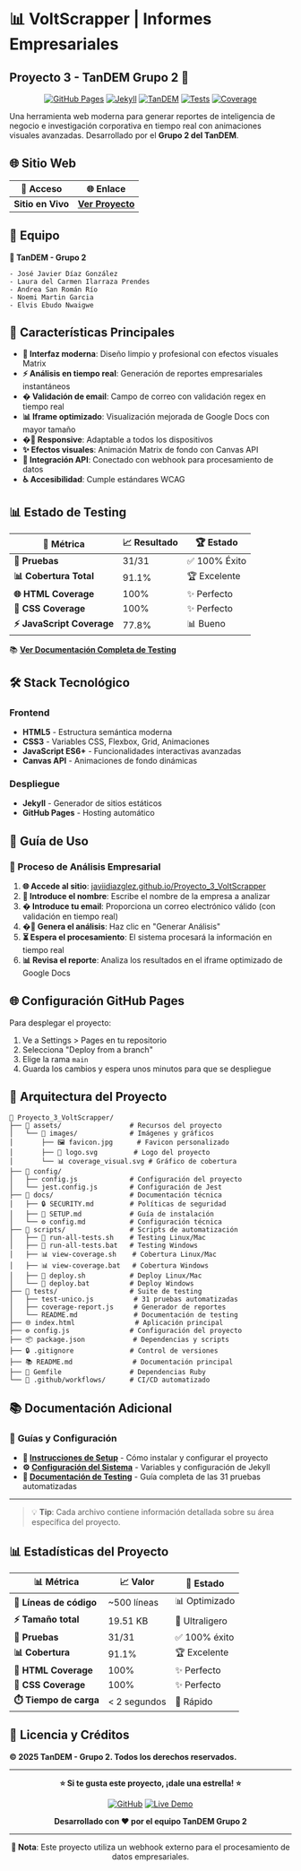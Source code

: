 # 📊 VoltScrapper | Informes Empresariales
## **Proyecto 3 - TanDEM Grupo 2** 🎯

<div align="center">

[![GitHub Pages](https://img.shields.io/badge/GitHub%20Pages-Live-brightgreen)](https://javiidiazglez.github.io/Proyecto_3_VoltScrapper/) [![Jekyll](https://img.shields.io/badge/Jekyll-Ready-red)](https://jekyllrb.com/) [![TanDEM](https://img.shields.io/badge/TanDEM-Grupo%202-blue)](#) [![Tests](https://img.shields.io/badge/Tests-31%2F31-brightgreen)](./tests/test-unico.js) [![Coverage](https://img.shields.io/badge/Coverage-91.1%25-brightgreen)](./coverage/index.html)

</div>

Una herramienta web moderna para generar reportes de inteligencia de negocio e investigación corporativa en tiempo real con animaciones visuales avanzadas. Desarrollado por el **Grupo 2 del TanDEM**.

## 🌐 Sitio Web

| 🚀 **Acceso** | 🌐 **Enlace** |
|---------------|---------------|
| **Sitio en Vivo** | **[Ver Proyecto](https://javiidiazglez.github.io/Proyecto_3_VoltScrapper/)** |


## 👥 Equipo

**🎯 TanDEM - Grupo 2**
```
- José Javier Díaz González
- Laura del Carmen Ilarraza Prendes  
- Andrea San Román Río
- Noemi Martin Garcia
- Elvis Ebudo Nwaigwe
```

## 🚀 Características Principales

- **🎨 Interfaz moderna**: Diseño limpio y profesional con efectos visuales Matrix
- **⚡ Análisis en tiempo real**: Generación de reportes empresariales instantáneos
- **� Validación de email**: Campo de correo con validación regex en tiempo real
- **📊 Iframe optimizado**: Visualización mejorada de Google Docs con mayor tamaño
- **�📱 Responsive**: Adaptable a todos los dispositivos
- **✨ Efectos visuales**: Animación Matrix de fondo con Canvas API
- **🔗 Integración API**: Conectado con webhook para procesamiento de datos
- **♿ Accesibilidad**: Cumple estándares WCAG

## 📊 Estado de Testing

| 🎯 **Métrica** | 📈 **Resultado** | 🏆 **Estado** |
|----------------|------------------|---------------|
| **🧪 Pruebas** | 31/31 | ✅ 100% Éxito |
| **📊 Cobertura Total** | 91.1% | 🏆 Excelente |
| **🌐 HTML Coverage** | 100% | ✨ Perfecto |
| **🎨 CSS Coverage** | 100% | ✨ Perfecto |
| **⚡ JavaScript Coverage** | 77.8% | 📊 Bueno |

📚 **[Ver Documentación Completa de Testing](./tests/README.md)**

## 🛠️ Stack Tecnológico

### Frontend
- **HTML5** - Estructura semántica moderna
- **CSS3** - Variables CSS, Flexbox, Grid, Animaciones
- **JavaScript ES6+** - Funcionalidades interactivas avanzadas
- **Canvas API** - Animaciones de fondo dinámicas

### Despliegue
- **Jekyll** - Generador de sitios estáticos
- **GitHub Pages** - Hosting automático

## 📱 Guía de Uso

### 🎯 Proceso de Análisis Empresarial

1. **🌐 Accede al sitio**: [javiidiazglez.github.io/Proyecto_3_VoltScrapper](https://javiidiazglez.github.io/Proyecto_3_VoltScrapper/)
2. **📝 Introduce el nombre**: Escribe el nombre de la empresa a analizar
3. **� Introduce tu email**: Proporciona un correo electrónico válido (con validación en tiempo real)
4. **�🚀 Genera el análisis**: Haz clic en "Generar Análisis" 
5. **⏳ Espera el procesamiento**: El sistema procesará la información en tiempo real
6. **📊 Revisa el reporte**: Analiza los resultados en el iframe optimizado de Google Docs

## 🌐 Configuración GitHub Pages

Para desplegar el proyecto:
1. Ve a Settings > Pages en tu repositorio
2. Selecciona "Deploy from a branch"
3. Elige la rama `main`
4. Guarda los cambios y espera unos minutos para que se despliegue

## 📄 Arquitectura del Proyecto

```
📁 Proyecto_3_VoltScrapper/
├── 📁 assets/                 # Recursos del proyecto
│   └── 📁 images/             # Imágenes y gráficos
│       ├── 🖼️ favicon.jpg      # Favicon personalizado
│       ├── 🎨 logo.svg         # Logo del proyecto
│       └── 📊 coverage_visual.svg # Gráfico de cobertura
├── 📁 config/
│   ├── config.js             # Configuración del proyecto
│   └── jest.config.js        # Configuración de Jest
├── 📁 docs/                   # Documentación técnica
│   ├── 🔒 SECURITY.md         # Políticas de seguridad
│   ├── 📖 SETUP.md            # Guía de instalación
│   └── ⚙️ config.md           # Configuración técnica
├── 📁 scripts/                # Scripts de automatización
│   ├── 🧪 run-all-tests.sh    # Testing Linux/Mac
│   ├── 🧪 run-all-tests.bat   # Testing Windows
│   ├── 📊 view-coverage.sh    # Cobertura Linux/Mac
│   ├── 📊 view-coverage.bat   # Cobertura Windows
│   ├── 🚀 deploy.sh           # Deploy Linux/Mac
│   └── 🚀 deploy.bat          # Deploy Windows
├── 📁 tests/                  # Suite de testing
│   ├── test-unico.js          # 31 pruebas automatizadas
│   ├── coverage-report.js     # Generador de reportes
│   └── README.md              # Documentación de testing
├── 🌐 index.html               # Aplicación principal
├── ⚙️ config.js               # Configuración del proyecto
├── 📦 package.json            # Dependencias y scripts
├── 🔒 .gitignore              # Control de versiones
├── 📚 README.md               # Documentación principal
├── 💎 Gemfile                 # Dependencias Ruby
└── 🔄 .github/workflows/      # CI/CD automatizado
```

## 📚 Documentación Adicional
### 📖 **Guías y Configuración**

- **🚀 [Instrucciones de Setup](./docs/SETUP.md)** - Cómo instalar y configurar el proyecto
- **⚙️ [Configuración del Sistema](./docs/config.md)** - Variables y configuración de Jekyll
- **🧪 [Documentación de Testing](./tests/README.md)** - Guía completa de las 31 pruebas automatizadas

---

> 💡 **Tip**: Cada archivo contiene información detallada sobre su área específica del proyecto.

## 📊 Estadísticas del Proyecto

| 📊 **Métrica** | 📈 **Valor** | 🎯 **Estado** |
|----------------|--------------|---------------|
| **💾 Líneas de código** | ~500 líneas | 📊 Optimizado |
| **⚡ Tamaño total** | 19.51 KB | 🚀 Ultraligero |
| **🧪 Pruebas** | 31/31 | ✅ 100% éxito |
| **📊 Cobertura** | 91.1% | 🏆 Excelente |
| **🎨 HTML Coverage** | 100% | ✨ Perfecto |
| **💎 CSS Coverage** | 100% | ✨ Perfecto |
| **⏱️ Tiempo de carga** | < 2 segundos | 🚀 Rápido |

## 📝 Licencia y Créditos

**© 2025 TanDEM - Grupo 2. Todos los derechos reservados.**

---

<div align="center">

**⭐ Si te gusta este proyecto, ¡dale una estrella! ⭐**

[![GitHub](https://img.shields.io/badge/GitHub-Proyecto_3_VoltScrapper-181717?logo=github)](https://github.com/javiidiazglez/Proyecto_3_VoltScrapper)
[![Live Demo](https://img.shields.io/badge/Live_Demo-Ver_Sitio-brightgreen)](https://javiidiazglez.github.io/Proyecto_3_VoltScrapper/)

**Desarrollado con ❤️ por el equipo TanDEM Grupo 2**

---

**📌 Nota**: Este proyecto utiliza un webhook externo para el procesamiento de datos empresariales.
</div>